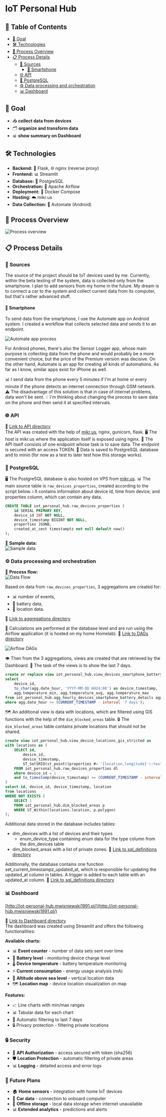 # IoT Personal Hub

## 📑 Table of Contents
- [🎯 Goal](#-goal)
- [🛠️ Technologies](#️-technologies)
- [🔄 Process Overview](#-process-overview)
- [📋 Process Details](#-process-details)
  - [📡 Sources](#-sources)
    - [📱 Smartphone](#-smartphone)
  - [🌐 API](#-api)
  - [🐘 PostgreSQL](#-postgresql)
  - [⚙️ Data processing and orchestration](#️-data-processing-and-orchestration)
  - [📊 Dashboard](#-dashboard)

## 🎯 Goal   
- 📥 **collect data from devices**
- 🗂️ **organize and transform data**
- 📊 **show summary on Dashboard**

## 🛠️ Technologies
- **Backend:** 🐍 Flask, 🌐 nginx (reverse proxy)
- **Frontend:** 📊 Streamlit  
- **Database:** 🐘 PostgreSQL
- **Orchestration:** 🔄 Apache Airflow
- **Deployment:** 🐳 Docker Compose
- **Hosting:** ☁️ mikr.us
- **Data Collection:** 📱 Automate (Android)


## 🔄 Process Overview
![Process overview](readme_utils/process_overview.png)


## 📋 Process Details
### 📡 Sources
The source of the project should be IoT devices used by me.
Currently, within the beta testing of the system, data is collected only from the smartphone.
I plan to add sensors from my home in the future. My dream is to connect a car to the system and collect current data from its computer, but that's rather advanced stuff.

#### 📱 Smartphone
To send data from the smartphone, I use the Automate app on Android system. I created a workflow that collects selected data and sends it to an endpoint.

![Automate app process](readme_utils/automate_app_process.jpg)

For Android phones, there's also the Sensor Logger app, whose main purpose is collecting data from the phone and would probably be a more convenient choice, but the price of the Premium version was decisive.
On the other hand, Automate is an app for creating all kinds of automations. As far as I know, similar apps exist for iPhone as well.

📊 I send data from the phone every 5 minutes if I'm at home or every minute if the phone detects an internet connection through GSM network.
⚠️ The disadvantage of this solution is that in case of internet problems, data won't be sent.
💡 I'm thinking about changing the process to save data on the phone and then send it at specified intervals.


### 🌐 API
📂 [Link to API directory](https://github.com/mwisniewski1991/iot_personal_hub/tree/master/api)  
The API was created with the help of [mikr.us](https://mikr.us/), nginx, gunicorn, flask.
🖥️ The host is mikr.us where the application itself is exposed using nginx.
🔗 The API itself consists of one endpoint whose task is to save data. The endpoint is secured with an access TOKEN.
💾 Data is saved to PostgreSQL database and to minio (for now as a test to later test how this storage works).


### 🐘 PostgreSQL
🖥️ The PostgreSQL database is also hosted on VPS from [mikr.us](https://mikr.us/).
📊 The main source table is `raw_devices_properties`, created according to the script below.
ℹ️ It contains information about device id, time from device, and properties column, which can contain any data.

```sql
CREATE TABLE iot_personal_hub.raw_devices_properties (
    id SERIAL PRIMARY KEY,             
    device_id INT NOT NULL,
    device_timestamp BIGINT NOT NULL,
    properties JSONB,
    created_at_cest timestamptz not null default now()
);
```

📄 **Sample data:**  
![Sample data](readme_utils/db_raw_devices_properties_example.png)


### ⚙️ Data processing and orchestration

🔄 **Process flow:**  
![Data Flow](readme_utils/data_flow.png)


Based on data from `raw_devices_properties`, 3 aggregations are created for:
- 📊 number of events, 
- 🔋 battery data,
- 📍 location data.

📂 [Link to aggregations directory](https://github.com/mwisniewski1991/iot_personal_hub/tree/master/sql_definitions/aggregations)


🔄 Calculations are performed at the database level and are run using the Airflow application (it is hosted on my home Homelab).
📂 [Link to DAGs directory](https://github.com/mwisniewski1991/iot_personal_hub/tree/master/dags)

![Airflow DAGs](readme_utils/airflow_dags.png)

👁️ Then from the 3 aggregations, views are created that are retrieved by the Dashboard.
📅 The task of the views is to show the last 7 days.

```sql
create or replace view iot_personal_hub.view_devices_smartphone_battery_temperature as 
select
	device_id,
	to_char(agg.date_hour, 'YYYY-MM-DD HH24:00') as device_timestamp,
	agg.temperature_min, agg.temperature_avg, agg.temperature_max
from iot_personal_hub.agg_hourly_devices_smartphone_battery_details agg
where agg.date_hour >= (CURRENT_TIMESTAMP - interval '7 days');
```

🗺️ An additional view is data with locations, which are filtered using GIS functions with the help of the `dim_blocked_areas` table.
🔒 The `dim_blocked_areas` table contains private locations that should not be shared.

```sql
create view iot_personal_hub.view_device_locations_gis_stricted as 
with locations as (
	SELECT id,
	    device_id,
	    device_timestamp,
	    ST_SetSRID(st_point((properties #> '{location,longitude}'::text[])::double precision, (properties #> '{location,latitude}'::text[])::double precision), 4326) AS location
	FROM iot_personal_hub.raw_devices_properties dl
	where device_id = 1
	and to_timestamp(device_timestamp) >= (CURRENT_TIMESTAMP - interval '30 days')
)
select id, device_id, device_timestamp, location 
from locations
WHERE NOT EXISTS (
    SELECT 1 
    FROM iot_personal_hub.dim_blocked_areas p 
    WHERE ST_Within(locations.location, p.polygon)
);
```

Additional data stored in the database includes tables:
- dim_devices with a list of devices and their types
    - enum_device_type containing enum data for the type column from the dim_devices table
- dim_blocked_areas with a list of private zones.
📂 [Link to sql_definitions directory](https://github.com/mwisniewski1991/iot_personal_hub/tree/master/sql_definitions/ddl)


Additionally, the database contains one function set_current_timestampz_updated_at, which is responsible for updating the updated_at column in tables.
A trigger is added to each table with an updated_at column.
📂 [Link to sql_definitions directory](https://github.com/mwisniewski1991/iot_personal_hub/tree/master/sql_definitions/functions/updated_at.sql)


### 📊 Dashboard
[http://iot-personal-hub.mwisniewski1991.pl/](http://iot-personal-hub.mwisniewski1991.pl/)

📂 [Link to Dashboard directory](https://github.com/mwisniewski1991/iot_personal_hub/tree/master/dashboard)  
The dashboard was created using Streamlit and offers the following functionalities:

**Available charts:**
- 📊 **Event counter** - number of data sets sent over time
- 🔋 **Battery level** - monitoring device charge level
- 🌡️ **Device temperature** - battery temperature monitoring
- ⚡ **Current consumption** - energy usage analysis (mA)
- 📍 **Altitude above sea level** - vertical location data
- 🗺️ **Location map** - device location visualization on map

**Features:**
- 📈 Line charts with min/max ranges
- 📊 Tabular data for each chart  
- 📅 Automatic filtering to last 7 days
- 🔒 Privacy protection - filtering private locations

### 🔒 Security
- 🔑 **API Authorization** - access secured with token (sha256)
- 🛡️ **Location Protection** - automatic filtering of private areas
- 📊 **Logging** - detailed access and error logs


### 🔮 Future Plans
- 🏠 **Home sensors** - integration with home IoT devices
- 🚗 **Car data** - connection to onboard computer
- 📱 **Offline storage** - local data storage when internet unavailable
- 📊 **Extended analytics** - predictions and alerts

